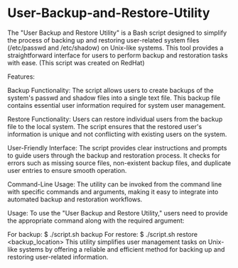 # User-Backup-and-Restore-Utility
The "User Backup and Restore Utility" is a Bash script designed to simplify the process of backing up and restoring user-related system files (/etc/passwd and /etc/shadow) on Unix-like systems. This tool provides a straightforward interface for users to perform backup and restoration tasks with ease.
(This script was created on RedHat)

Features:

Backup Functionality: The script allows users to create backups of the system's passwd and shadow files into a single text file. This backup file contains essential user information required for system user management.

Restore Functionality: Users can restore individual users from the backup file to the local system. The script ensures that the restored user's information is unique and not conflicting with existing users on the system.

User-Friendly Interface: The script provides clear instructions and prompts to guide users through the backup and restoration process. It checks for errors such as missing source files, non-existent backup files, and duplicate user entries to ensure smooth operation.

Command-Line Usage: The utility can be invoked from the command line with specific commands and arguments, making it easy to integrate into automated backup and restoration workflows.

Usage:
To use the "User Backup and Restore Utility," users need to provide the appropriate command along with the required argument:

For backup: $ ./script.sh backup <destination>
For restore: $ ./script.sh restore <backup_location>
This utility simplifies user management tasks on Unix-like systems by offering a reliable and efficient method for backing up and restoring user-related information.
